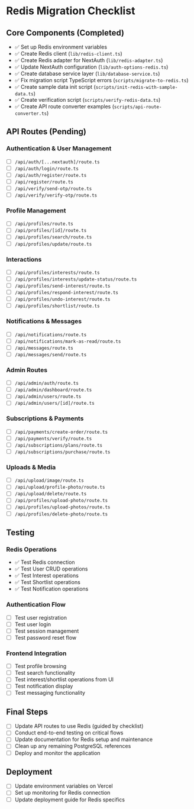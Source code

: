 # Redis Migration Checklist

## Core Components (Completed)

- ✅ Set up Redis environment variables
- ✅ Create Redis client (`lib/redis-client.ts`)
- ✅ Create Redis adapter for NextAuth (`lib/redis-adapter.ts`)
- ✅ Update NextAuth configuration (`lib/auth-options-redis.ts`)
- ✅ Create database service layer (`lib/database-service.ts`)
- ✅ Fix migration script TypeScript errors (`scripts/migrate-to-redis.ts`)
- ✅ Create sample data init script (`scripts/init-redis-with-sample-data.ts`)
- ✅ Create verification script (`scripts/verify-redis-data.ts`)
- ✅ Create API route converter examples (`scripts/api-route-converter.ts`)

## API Routes (Pending)

### Authentication & User Management
- [ ] `/api/auth/[...nextauth]/route.ts`
- [ ] `/api/auth/login/route.ts`
- [ ] `/api/auth/register/route.ts`
- [ ] `/api/register/route.ts`
- [ ] `/api/verify/send-otp/route.ts`
- [ ] `/api/verify/verify-otp/route.ts`

### Profile Management
- [ ] `/api/profiles/route.ts`
- [ ] `/api/profiles/[id]/route.ts`
- [ ] `/api/profiles/search/route.ts`
- [ ] `/api/profiles/update/route.ts`

### Interactions
- [ ] `/api/profiles/interests/route.ts`
- [ ] `/api/profiles/interests/update-status/route.ts`
- [ ] `/api/profiles/send-interest/route.ts`
- [ ] `/api/profiles/respond-interest/route.ts`
- [ ] `/api/profiles/undo-interest/route.ts`
- [ ] `/api/profiles/shortlist/route.ts`

### Notifications & Messages
- [ ] `/api/notifications/route.ts`
- [ ] `/api/notifications/mark-as-read/route.ts`
- [ ] `/api/messages/route.ts`
- [ ] `/api/messages/send/route.ts`

### Admin Routes
- [ ] `/api/admin/auth/route.ts`
- [ ] `/api/admin/dashboard/route.ts`
- [ ] `/api/admin/users/route.ts`
- [ ] `/api/admin/users/[id]/route.ts`

### Subscriptions & Payments
- [ ] `/api/payments/create-order/route.ts`
- [ ] `/api/payments/verify/route.ts`
- [ ] `/api/subscriptions/plans/route.ts`
- [ ] `/api/subscriptions/purchase/route.ts`

### Uploads & Media
- [ ] `/api/upload/image/route.ts`
- [ ] `/api/upload/profile-photo/route.ts`
- [ ] `/api/upload/delete/route.ts`
- [ ] `/api/profiles/upload-photo/route.ts`
- [ ] `/api/profiles/upload-photos/route.ts`
- [ ] `/api/profiles/delete-photo/route.ts`

## Testing

### Redis Operations
- ✅ Test Redis connection
- ✅ Test User CRUD operations
- ✅ Test Interest operations
- ✅ Test Shortlist operations
- ✅ Test Notification operations

### Authentication Flow
- [ ] Test user registration
- [ ] Test user login
- [ ] Test session management
- [ ] Test password reset flow

### Frontend Integration
- [ ] Test profile browsing
- [ ] Test search functionality
- [ ] Test interest/shortlist operations from UI
- [ ] Test notification display
- [ ] Test messaging functionality

## Final Steps

- [ ] Update API routes to use Redis (guided by checklist)
- [ ] Conduct end-to-end testing on critical flows
- [ ] Update documentation for Redis setup and maintenance
- [ ] Clean up any remaining PostgreSQL references
- [ ] Deploy and monitor the application

## Deployment

- [ ] Update environment variables on Vercel
- [ ] Set up monitoring for Redis connection
- [ ] Update deployment guide for Redis specifics
